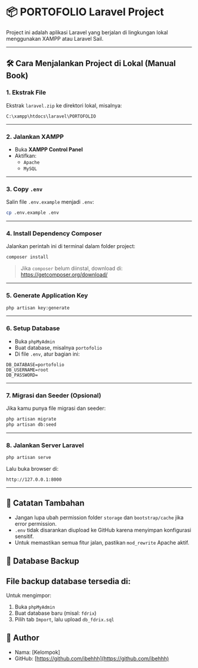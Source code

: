 # 📦 PORTOFOLIO Laravel Project

Project ini adalah aplikasi Laravel yang berjalan di lingkungan lokal menggunakan XAMPP atau Laravel Sail.

---

## 🛠️ Cara Menjalankan Project di Lokal (Manual Book)

### 1. **Ekstrak File**
Ekstrak `laravel.zip` ke direktori lokal, misalnya:
```
C:\xampp\htdocs\laravel\PORTOFOLIO
```

---

### 2. **Jalankan XAMPP**

- Buka **XAMPP Control Panel**
- Aktifkan:
  - `Apache`
  - `MySQL`

---

### 3. **Copy `.env`**

Salin file `.env.example` menjadi `.env`:
```bash
cp .env.example .env
```

---

### 4. **Install Dependency Composer**

Jalankan perintah ini di terminal dalam folder project:

```bash
composer install
```

> Jika `composer` belum diinstal, download di: https://getcomposer.org/download/

---

### 5. **Generate Application Key**

```bash
php artisan key:generate
```

---

### 6. **Setup Database**

- Buka `phpMyAdmin`
- Buat database, misalnya `portofolio`
- Di file `.env`, atur bagian ini:

```
DB_DATABASE=portofolio
DB_USERNAME=root
DB_PASSWORD=
```

---

### 7. **Migrasi dan Seeder (Opsional)**

Jika kamu punya file migrasi dan seeder:

```bash
php artisan migrate
php artisan db:seed
```

---

### 8. **Jalankan Server Laravel**

```bash
php artisan serve
```

Lalu buka browser di:
```
http://127.0.0.1:8000
```

---

## 🔐 Catatan Tambahan

- Jangan lupa ubah permission folder `storage` dan `bootstrap/cache` jika error permission.
- `.env` tidak disarankan diupload ke GitHub karena menyimpan konfigurasi sensitif.
- Untuk memastikan semua fitur jalan, pastikan `mod_rewrite` Apache aktif.
## 💾 Database Backup

File backup database tersedia di:
---
Untuk mengimpor:
1. Buka `phpMyAdmin`
2. Buat database baru (misal: `fdrix`)
3. Pilih tab `Import`, lalu upload `db_fdrix.sql`
## 👤 Author

- Nama: [Kelompok]
- GitHub: [https://github.com/ibehhh](https://github.com/ibehhh)

